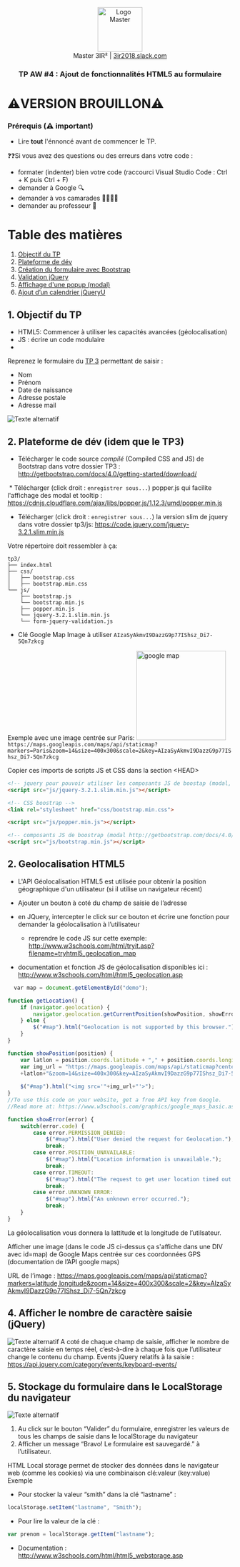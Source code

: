 <p align="center">
  <a href="https://3ir2018.slack.com">
     <img src="https://github.com/bilelz/tpaw2018/blob/master/galilee.png?raw=true" alt="Logo Master" width=100/>
  </a>  
  <br/>
  Master 3IR² | <a href="https://3ir2018.slack.com/messages/aw">3ir2018.slack.com</a>
<h3 align="center">TP AW #4 : 
Ajout de fonctionnalités HTML5 au formulaire
</h3>
<h1>⚠️VERSION BROUILLON⚠️</h1>
</p>

### Prérequis (⚠️ important)

* Lire **tout** l'énnoncé avant de commencer le TP.

❓❓Si vous avez des questions ou des erreurs dans votre code : 
* formater (indenter) bien votre code (raccourci Visual Studio Code : Ctrl + K puis Ctrl + F)
* demander à Google 🔍
* demander à vos camarades 👩‍🎓👨‍🎓
* demander au professeur 🙋

Table des matières
=================

  1. [Objectif du TP](#1-objectif-du-tp)
  2. [Plateforme de dév](#2-plateforme-de-dév)
  3. [Création du formulaire avec Bootstrap](#3-création-du-formulaire-avec-bootstrap)
  4. [Validation jQuery](#4-validation-jquery)
  5. [Affichage d'une popup (modal)](#5-affichage-dune-popup-modal)
  6. [Ajout d’un calendrier jQueryU](#6-ajout-dun-calendrier-jqueryui)
  
  
## 1. Objectif du TP
* HTML5: Commencer à utiliser les capacités avancées (géolocalisation)
* JS : écrire un code modulaire
* 



Reprenez le formulaire du [TP 3](../tp3/) permettant de saisir :
* Nom
* Prénom 
* Date de naissance
* Adresse postale
* Adresse mail

![Texte alternatif](image4.png "texte pour le titre, facultatif")   


## 2. Plateforme de dév (idem que le TP3)

  * Télécharger le code source *compilé* (Compiled CSS and JS) de Bootstrap dans votre dossier TP3 :    http://getbootstrap.com/docs/4.0/getting-started/download/

  * Télécharger (click droit : ```enregistrer sous...```) popper.js qui facilite l'affichage des modal et tooltip :
  https://cdnjs.cloudflare.com/ajax/libs/popper.js/1.12.3/umd/popper.min.js

  * Télécharger (click droit : ```enregistrer sous...```) la version slim de jquery dans votre dossier tp3/js: https://code.jquery.com/jquery-3.2.1.slim.min.js

Votre répertoire doit ressembler à ça:


```
tp3/
├── index.html
├── css/
│   ├── bootstrap.css
│   ├── bootstrap.min.css
└── js/
    ├── bootstrap.js
    └── bootstrap.min.js
    ├── popper.min.js
    └── jquery-3.2.1.slim.min.js   
    └── form-jquery-validation.js
```

* Clé Google Map Image à utiliser
```AIzaSyAkmvI9DazzG9p77IShsz_Di7-5Qn7zkcg```

Exemple avec une image centrée sur Paris: <a href="https://maps.googleapis.com/maps/api/staticmap?markers=Paris&zoom=14&size=400x300&scale=2&key=AIzaSyAkmvI9DazzG9p77IShsz_Di7-5Qn7zkcg">
<img src="https://maps.googleapis.com/maps/api/staticmap?markers=Paris&zoom=14&size=400x300&scale=2&key=AIzaSyAkmvI9DazzG9p77IShsz_Di7-5Qn7zkcg" alt='google map' width=200/>
</a><br/>
```https://maps.googleapis.com/maps/api/staticmap?markers=Paris&zoom=14&size=400x300&scale=2&key=AIzaSyAkmvI9DazzG9p77IShsz_Di7-5Qn7zkcg```

Copier ces imports de scripts JS et CSS dans la section \<HEAD\>

```html
<!-- jquery pour pouvoir utiliser les composants JS de boostap (modal, tooltip...) -->
<script src="js/jquery-3.2.1.slim.min.js"></script>

<!-- CSS boostrap -->
<link rel="stylesheet" href="css/bootstrap.min.css">

<script src="js/popper.min.js"></script>

<!-- composants JS de boostrap (modal http://getbootstrap.com/docs/4.0/components/modal/ , collapse...) -->
<script src="js/bootstrap.min.js"></script>
```

## 2. Geolocalisation HTML5
  * L'API Géolocalisation HTML5  est utilisée pour obtenir la position géographique d'un utilisateur (si il utilise un navigateur récent)
  * Ajouter un bouton à coté du champ de saisie de l’adresse 
  * en JQuery, intercepter le click sur ce bouton et écrire une fonction pour demander la géolocalisation à l’utilisateur
    * reprendre le code JS sur cette exemple: http://www.w3schools.com/html/tryit.asp?filename=tryhtml5_geolocation_map

  * documentation et fonction JS de géolocalisation disponibles ici : http://www.w3schools.com/html/html5_geolocation.asp
  
```javascript
  var map = document.getElementById("demo");

function getLocation() {
    if (navigator.geolocation) {
        navigator.geolocation.getCurrentPosition(showPosition, showError);
    } else {
        $("#map").html("Geolocation is not supported by this browser.");
    }
}

function showPosition(position) {
    var latlon = position.coords.latitude + "," + position.coords.longitude;
    var img_url = "https://maps.googleapis.com/maps/api/staticmap?center="
    +latlon+"&zoom=14&size=400x300&key=AIzaSyAkmvI9DazzG9p77IShsz_Di7-5Qn7zkcg";
    
    $("#map").html("<img src='"+img_url+"'>");
}
//To use this code on your website, get a free API key from Google.
//Read more at: https://www.w3schools.com/graphics/google_maps_basic.asp

function showError(error) {
    switch(error.code) {
        case error.PERMISSION_DENIED:
            $("#map").html("User denied the request for Geolocation.");
            break;
        case error.POSITION_UNAVAILABLE:
            $("#map").html("Location information is unavailable.");
            break;
        case error.TIMEOUT:
            $("#map").html("The request to get user location timed out.");
            break;
        case error.UNKNOWN_ERROR:
            $("#map").html("An unknown error occurred.");
            break;
    }
}
```

La géolocalisation vous donnera la lattitude et la longitude de l’utilsateur.

Afficher une image (dans le code JS ci-dessus ça s'affiche dans une DIV avec id=map) de Google Maps centrée sur ces coordonnées GPS (documentation de l’API google maps)

URL de l’image : https://maps.googleapis.com/maps/api/staticmap?markers=latitude,longitude&zoom=14&size=400x300&scale=2&key=AIzaSyAkmvI9DazzG9p77IShsz_Di7-5Qn7zkcg

## 4. Afficher le nombre de caractère saisie (jQuery)
![Texte alternatif](image3.png "texte pour le titre, facultatif")
A coté de chaque champ de saisie, afficher le nombre de caractère saisie en temps réel, c’est-à-dire à chaque fois que l’utilisateur change le contenu du champ.
Events jQuery relatifs à la saisie : https://api.jquery.com/category/events/keyboard-events/


## 5. Stockage du formulaire dans le LocalStorage du navigateur

![Texte alternatif](image1.png "texte pour le titre, facultatif")   

1. Au click sur le bouton “Valider” du formulaire, enregistrer les valeurs de tous les champs de saisie dans le localStorage du navigateur
2. Afficher un message “Bravo! Le formulaire est sauvegardé.” à l’utilisateur.

HTML Local storage permet de stocker des données dans le navigateur web (comme les cookies) via une combinaison clé:valeur (key:value)
Exemple

* Pour stocker la valeur “smith” dans la clé “lastname” :  
```js
localStorage.setItem("lastname", "Smith");
```
* Pour lire la valeur de la clé  :
```js
var prenom = localStorage.getItem("lastname");
```

* Documentation : http://www.w3schools.com/html/html5_webstorage.asp


